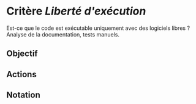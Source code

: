 # Critère *Liberté d'exécution*
Est-ce que le code est exécutable uniquement avec des logiciels libres ? Analyse de la documentation, tests manuels.

## Objectif


## Actions


## Notation